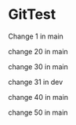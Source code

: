 # GitTest

Change 1 in main

change 20 in main

change 30 in main

change 31 in dev

change 40 in main

change 50 in main